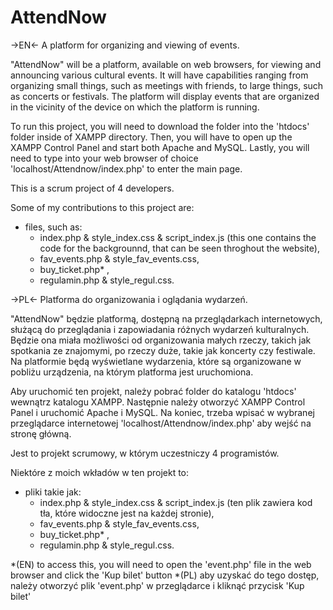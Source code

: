 # AttendNow

->EN<-
A platform for organizing and viewing of events.

"AttendNow" will be a platform, available on web browsers, for viewing and announcing various cultural events. It will have capabilities ranging from organizing small
things, such as meetings with friends, to large things, such as concerts or festivals. The platform will display
events that are organized in the vicinity of the device on which the platform is running.

To run this project, you will need to download the folder into the 'htdocs' folder inside of XAMPP directory. Then, you will have to open up the XAMPP Control Panel and
start both Apache and MySQL. Lastly, you will need to type into your web browser of choice 'localhost/Attendnow/index.php' to enter the main page.

This is a scrum project of 4 developers. 

Some of my contributions to this project are:
- files, such as:
  - index.php & style_index.css & script_index.js (this one contains the code for the backgrounnd, that can be seen throghout the website),
  - fav_events.php & style_fav_events.css,
  - buy_ticket.php* ,
  - regulamin.php & style_regul.css. 

->PL<-
Platforma do organizowania i oglądania wydarzeń.

"AttendNow" będzie platformą, dostępną na przeglądarkach internetowych, służącą do przeglądania i zapowiadania różnych wydarzeń kulturalnych. Będzie ona miała możliwości od organizowania małych rzeczy, takich jak spotkania ze znajomymi, po rzeczy duże, takie jak koncerty czy festiwale. Na platformie będą wyświetlane
wydarzenia, które są organizowane w pobliżu urządzenia, na którym platforma jest uruchomiona.

Aby uruchomić ten projekt, należy pobrać folder do katalogu 'htdocs' wewnątrz katalogu XAMPP. Następnie należy otworzyć XAMPP Control Panel i
uruchomić Apache i MySQL. Na koniec, trzeba wpisać w wybranej przeglądarce internetowej 'localhost/Attendnow/index.php' aby wejść na stronę główną.

Jest to projekt scrumowy, w którym uczestniczy 4 programistów. 

Niektóre z moich wkładów w ten projekt to:
- pliki takie jak:
  - index.php & style_index.css & script_index.js (ten plik zawiera kod tła, które widoczne jest na każdej stronie),
  - fav_events.php & style_fav_events.css,
  - buy_ticket.php* ,
  - regulamin.php & style_regul.css.

*(EN) to access this, you will need to open the 'event.php' file in the web browser and click the 'Kup bilet' button
*(PL) aby uzyskać do tego dostęp, należy otworzyć plik 'event.php' w przeglądarce i kliknąć przycisk 'Kup bilet'
